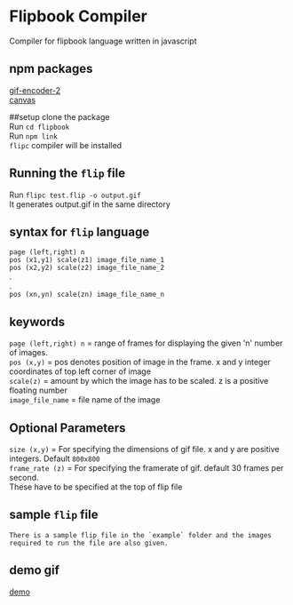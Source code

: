 # Flipbook Compiler
Compiler for flipbook language written in javascript

## npm packages
[gif-encoder-2](https://www.npmjs.com/package/gif-encoder-2/)   
[canvas](https://www.npmjs.com/package/canvas/)   

##setup
clone the package   
Run `cd flipbook`   
Run `npm link`      
`flipc` compiler will be installed

## Running the `flip` file    
Run `flipc test.flip -o output.gif`   
It generates output.gif in the same directory   

## syntax for `flip` language
`page (left,right) n`   
`pos (x1,y1) scale(z1) image_file_name_1`   
`pos (x2,y2) scale(z2) image_file_name_2`   
.    
.   
`pos (xn,yn) scale(zn) image_file_name_n`   

## keywords

`page (left,right) n` = range of frames for displaying the given 'n' number of images.    
`pos (x,y)` = pos denotes position of image in the frame. x and y integer coordinates of top left corner of image   
`scale(z)` = amount by which the image has to be scaled. z is a positive floating number    
`image_file_name` = file name of the image    
 
 ## Optional Parameters
 `size (x,y)` = For specifying the dimensions of gif file. x and y are positive integers. Default `800x800`     
 `frame_rate (z)` = For specifying the framerate of gif. default 30 frames per second.  
  These have to be specified at the top of flip file     
  ## sample `flip` file
    There is a sample flip file in the `example` folder and the images required to run the file are also given.
    
## demo gif
[demo](example/demo_flip.gif)  




